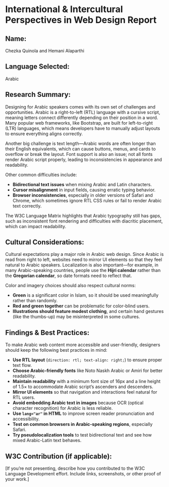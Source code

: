 # International & Intercultural Perspectives in Web Design Report

## Name:
Chezka Quinola and Hemani Alaparthi

## Language Selected:
Arabic

## Research Summary:
Designing for Arabic speakers comes with its own set of challenges and opportunities. Arabic is a right-to-left (RTL) language with a cursive script, meaning letters connect differently depending on their position in a word. Many popular web frameworks, like Bootstrap, are built for left-to-right (LTR) languages, which means developers have to manually adjust layouts to ensure everything aligns correctly. 

Another big challenge is text length—Arabic words are often longer than their English equivalents, which can cause buttons, menus, and cards to overflow or break the layout. Font support is also an issue; not all fonts render Arabic script properly, leading to inconsistencies in appearance and readability. 

Other common difficulties include:
- **Bidirectional text issues** when mixing Arabic and Latin characters.
- **Cursor misalignment** in input fields, causing erratic typing behavior.
- **Browser inconsistencies**, especially in older versions of Safari and Chrome, which sometimes ignore RTL CSS rules or fail to render Arabic text correctly.

The W3C Language Matrix highlights that Arabic typography still has gaps, such as inconsistent font rendering and difficulties with diacritic placement, which can impact readability.

## Cultural Considerations:
Cultural expectations play a major role in Arabic web design. Since Arabic is read from right to left, websites need to mirror UI elements so that they feel natural to Arabic speakers. Localization is also important—for example, in many Arabic-speaking countries, people use the **Hijri calendar** rather than the **Gregorian calendar**, so date formats need to reflect that.

Color and imagery choices should also respect cultural norms:
- **Green** is a significant color in Islam, so it should be used meaningfully rather than randomly.
- **Red and green together** can be problematic for color-blind users.
- **Illustrations should feature modest clothing**, and certain hand gestures (like the thumbs-up) may be misinterpreted in some cultures.

## Findings & Best Practices:
To make Arabic web content more accessible and user-friendly, designers should keep the following best practices in mind:
- **Use RTL layout** (`direction: rtl; text-align: right;`) to ensure proper text flow.
- **Choose Arabic-friendly fonts** like Noto Naskh Arabic or Amiri for better readability.
- **Maintain readability** with a minimum font size of 16px and a line height of 1.5× to accommodate Arabic script’s ascenders and descenders.
- **Mirror UI elements** so that navigation and interactions feel natural for RTL users.
- **Avoid embedding Arabic text in images** because OCR (optical character recognition) for Arabic is less reliable.
- **Use `lang="ar"` in HTML** to improve screen reader pronunciation and accessibility.
- **Test on common browsers in Arabic-speaking regions**, especially Safari.
- **Try pseudolocalization tools** to test bidirectional text and see how mixed Arabic-Latin text behaves.

## W3C Contribution (if applicable):
[If you’re not presenting, describe how you contributed to the W3C Language Development effort. Include links, screenshots, or other proof of your work.]

